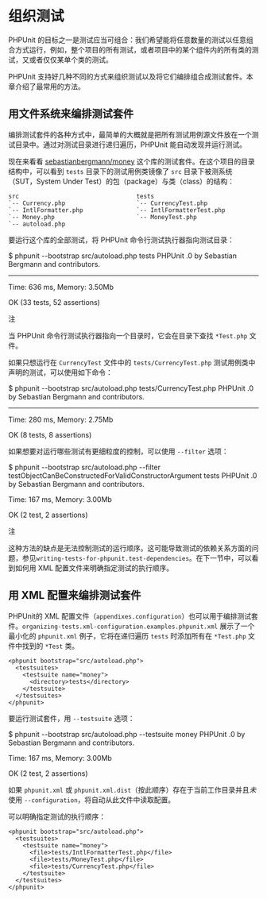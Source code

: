 组织测试
========

PHPUnit
的目标之一是测试应当可组合：我们希望能将任意数量的测试以任意组合方式运行，例如，整个项目的所有测试，或者项目中的某个组件内的所有类的测试，又或者仅仅某单个类的测试。

PHPUnit
支持好几种不同的方式来组织测试以及将它们编排组合成测试套件。本章介绍了最常用的方法。

用文件系统来编排测试套件
------------------------

编排测试套件的各种方式中，最简单的大概就是把所有测试用例源文件放在一个测试目录中。通过对测试目录进行递归遍历，PHPUnit
能自动发现并运行测试。

现在来看看
[sebastianbergmann/money](http://github.com/sebastianbergmann/money/)
这个库的测试套件。在这个项目的目录结构中，可以看到 `tests`
目录下的测试用例类镜像了 `src` 目录下被测系统（SUT，System Under
Test）的包（package）与类（class）的结构：

    src                                 tests
    `-- Currency.php                    `-- CurrencyTest.php
    `-- IntlFormatter.php               `-- IntlFormatterTest.php
    `-- Money.php                       `-- MoneyTest.php
    `-- autoload.php

要运行这个库的全部测试，将 PHPUnit 命令行测试执行器指向测试目录：

$ phpunit --bootstrap src/autoload.php tests PHPUnit .0 by Sebastian
Bergmann and contributors.

------------------------------------------------------------------------

Time: 636 ms, Memory: 3.50Mb

OK (33 tests, 52 assertions)

注

当 PHPUnit 命令行测试执行器指向一个目录时，它会在目录下查找 `*Test.php`
文件。

如果只想运行在 `CurrencyTest` 文件中的 `tests/CurrencyTest.php`
测试用例类中声明的测试，可以使用如下命令：

$ phpunit --bootstrap src/autoload.php tests/CurrencyTest.php PHPUnit .0
by Sebastian Bergmann and contributors.

------------------------------------------------------------------------

Time: 280 ms, Memory: 2.75Mb

OK (8 tests, 8 assertions)

如果想要对运行哪些测试有更细粒度的控制，可以使用 `--filter` 选项：

$ phpunit --bootstrap src/autoload.php --filter
testObjectCanBeConstructedForValidConstructorArgument tests PHPUnit .0
by Sebastian Bergmann and contributors.

Time: 167 ms, Memory: 3.00Mb

OK (2 test, 2 assertions)

注

这种方法的缺点是无法控制测试的运行顺序。这可能导致测试的依赖关系方面的问题，参见`writing-tests-for-phpunit.test-dependencies`。在下一节中，可以看到如何用
XML 配置文件来明确指定测试的执行顺序。

用 XML 配置来编排测试套件
-------------------------

PHPUnit的 XML
配置文件（`appendixes.configuration`）也可以用于编排测试套件。`organizing-tests.xml-configuration.examples.phpunit.xml`
展示了一个最小化的 `phpunit.xml` 例子，它将在递归遍历 `tests`
时添加所有在 `*Test.php` 文件中找到的 `*Test` 类。

    <phpunit bootstrap="src/autoload.php">
      <testsuites>
        <testsuite name="money">
          <directory>tests</directory>
        </testsuite>
      </testsuites>
    </phpunit>

要运行测试套件，用 `--testsuite` 选项：

$ phpunit --bootstrap src/autoload.php --testsuite money PHPUnit .0 by
Sebastian Bergmann and contributors.

Time: 167 ms, Memory: 3.00Mb

OK (2 test, 2 assertions)

如果 `phpunit.xml` 或
`phpunit.xml.dist`（按此顺序）存在于当前工作目录并且*未*使用
`--configuration`，将自动从此文件中读取配置。

可以明确指定测试的执行顺序：

    <phpunit bootstrap="src/autoload.php">
      <testsuites>
        <testsuite name="money">
          <file>tests/IntlFormatterTest.php</file>
          <file>tests/MoneyTest.php</file>
          <file>tests/CurrencyTest.php</file>
        </testsuite>
      </testsuites>
    </phpunit>

